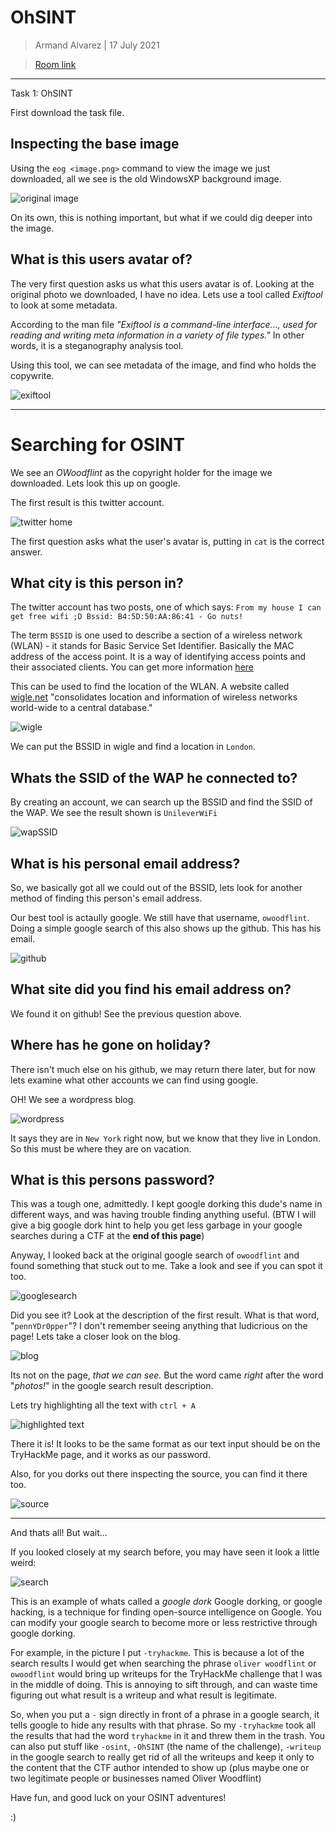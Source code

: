OhSINT
=================

> Armand Alvarez | 17 July 2021

> [Room link](https://tryhackme.com/room/ohsint)

------------------------

Task 1: OhSINT

First download the task file. 


## Inspecting the base image

Using the `eog <image.png>` command to view the image we just downloaded, all we see is the old WindowsXP background image. 

![original image](./screenshots/default_picture.png)

On its own, this is nothing important, but what if we could dig deeper into the image. 

## What is this users avatar of?

The very first question asks us what this users avatar is of. Looking at the original photo we downloaded, I have no idea. Lets use a tool called *Exiftool* to look at some metadata.

According to the man file *"Exiftool is a command-line interface..., used for reading and writing meta information in a variety of file types."* In other words, it is a steganography analysis tool. 


Using this tool, we can see metadata of the image, and find who holds the copywrite. 

![exiftool](./screenshots/exiftool.png)

---------

# Searching for OSINT

We see an *OWoodflint* as the copyright holder for the image we downloaded. Lets look this up on google. 

The first result is this twitter account. 

![twitter home](./screenshots/twitter2.png)

The first question asks what the user's avatar is, putting in `cat` is the correct answer. 

## What city is this person in?

The twitter account has two posts, one of which says:
	`From my house I can get free wifi ;D
	Bssid: B4:5D:50:AA:86:41 - Go nuts!`

The term `BSSID` is one used to describe a section of a wireless network (WLAN) - it stands for Basic Service Set Identifier. Basically the MAC address of the access point. It is a way of identifying access points and their associated clients. You can get more information [here](https://www.juniper.net/documentation/en_US/junos-space-apps/network-director3.7/topics/concept/wireless-ssid-bssid-essid.html)

This can be used to find the location of the WLAN. A website called [wigle.net](https://wigle.net/) "consolidates location and information of wireless networks world-wide to a central database." 

![wigle](./screenshots/wiglenet.png)

We can put the BSSID in wigle and find a location in `London`. 


## Whats the SSID of the WAP he connected to?

By creating an account, we can search up the BSSID and find the SSID of the WAP. We see the result shown is `UnileverWiFi`

![wapSSID](./screenshots/ssid.png)

## What is his personal email address?

So, we basically got all we could out of the BSSID, lets look for another method of finding this person's email address. 

Our best tool is actaully google. We still have that username, `owoodflint`. Doing a simple google search of this also shows up the github. This has his email. 

![github](./screenshots/github.png)

## What site did you find his email address on?

We found it on github! See the previous question above.

## Where has he gone on holiday?

There isn't much else on his github, we may return there later, but for now lets examine what other accounts we can find using google. 

OH! We see a wordpress blog.

![wordpress](./screenshots/wordpress.png)

It says they are in `New York` right now, but we know that they live in London. So this must be where they are on vacation.

## What is this persons password?

This was a tough one, admittedly. I kept google dorking this dude's name in different ways, and was having trouble finding anything useful. (BTW I will give a big google dork hint to help you get less garbage in your google searches during a CTF at the **end of this page**)

Anyway, I looked back at the original google search of `owoodflint` and found something that stuck out to me. Take a look and see if you can spot it too. 

![googlesearch](./screenshots/password.png)

Did you see it? Look at the description of the first result. What is that word, "`pennYDr0pper`"? I don't remember seeing anything that ludicrious on the page! Lets take a closer look on the blog. 

![blog](./screenshots/password2.png)

Its not on the page, *that we can see.* But the word came *right* after the word "*photos!*" in the google search result description. 

Lets try highlighting all the text with `ctrl + A`

![highlighted text](./screenshots/password3.png)

There it is! It looks to be the same format as our text input should be on the TryHackMe page, and it works as our password.

Also, for you dorks out there inspecting the source, you can find it there too.

![source](./screenshots/password4.png)

---

And thats all! But wait... 

If you looked closely at my search before, you may have seen it look a little weird:

![search](./screenshots/search.png)

This is an example of whats called a *google dork* Google dorking, or google hacking, is a technique for finding open-source intelligence on Google. You can modify your google search to become more or less restrictive through google dorking. 

For example, in the picture I put `-tryhackme`. This is because a lot of the search results I would get when searching the phrase `oliver woodflint` or `owoodflint` would bring up writeups for the TryHackMe challenge that I was in the middle of doing. This is annoying to sift through, and can waste time figuring out what result is a writeup and what result is legitimate. 

So, when you put a `-` sign directly in front of a phrase in a google search, it tells google to hide any results with that phrase. So my `-tryhackme` took all the results that had the word `tryhackme` in it and threw them in the trash. You can also put stuff like `-osint`, `-OhSINT` (the name of the challenge), `-writeup` in the google search to really get rid of all the writeups and keep it only to the content that the CTF author intended to show up (plus maybe one or two legitimate people or businesses named Oliver Woodflint)

Have fun, and good luck on your OSINT adventures!

:)

